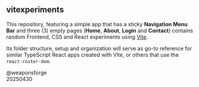 ## vitexperiments

This repository, featuring a simple app that has a sticky **Navigation Menu Bar** and three (3) empty pages (**Home**, **About**, **Login** and **Contact**) contains random Frontend, CSS and React experiments using [Vite](https://vite.dev/).

Its folder structure, setup and organization will serve as go-to reference for similar TypeScript React apps created with Vite, or others that use the `react-router-dom`.

@weaponsforge<br>
20250430
